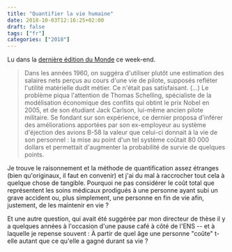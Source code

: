 ```yaml
---
title: "Quantifier la vie humaine"
date: 2018-10-03T12:16:25+02:00
draft: false
tags: ["fr"]
categories: ["2018"]
---
```


Lu dans la [dernière édition du Monde](https://www.lemonde.fr/idees/article/2018/09/29/chiffrer-le-prix-d-une-vie-humaine_5362088_3232.html) ce week-end.

> Dans les années 1960, on suggéra d'utiliser plutôt une estimation des salaires nets perçus au cours d'une vie de pilote, supposés refléter l'utilité matérielle dudit métier. Ce n'était pas satisfaisant. (...) Le problème piqua l'attention de Thomas Schelling, spécialiste de la modélisation économique des conflits qui obtint le prix Nobel en 2005, et de son étudiant Jack Carlson, lui-même ancien pilote militaire. Se fondant sur son expérience, ce dernier proposa d'inférer des améliorations apportées par son ex-employeur au système d'éjection des avions B-58 la valeur que celui-ci donnait à la vie de son personnel : la mise au point d'un tel système coûtait 80 000 dollars et permettait d'augmenter la probabilité de survie de quelques points.

Je trouve le raisonnement et la méthode de quantification assez étranges (bien qu'originaux, il faut en convenir) et j'ai du mal à raccrocher tout cela à quelque chose de tangible. Pourquoi ne pas considérer le coût total que représentent les soins médicaux prodigués à une personne ayant subi un grave accident ou, plus simplement, une personne en fin de vie afin, justement, de les maintenir en vie ?

Et une autre question, qui avait été suggérée par mon directeur de thèse il y a quelques années à l'occasion d'une pause café à côté de l'ENS -- et à laquelle je repense souvent : À partir de quel âge une personne "coûte" t-elle autant que ce qu'elle a gagné durant sa vie ?
